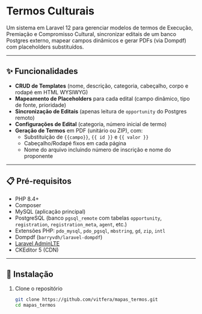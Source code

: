 # Termos Culturais

Um sistema em Laravel 12 para gerenciar modelos de termos de Execução, Premiação e Compromisso Cultural, sincronizar editais de um banco Postgres externo, mapear campos dinâmicos e gerar PDFs (via Dompdf) com placeholders substituídos.

---

## ✨ Funcionalidades

- **CRUD de Templates** (nome, descrição, categoria, cabeçalho, corpo e rodapé em HTML WYSIWYG)
- **Mapeamento de Placeholders** para cada edital (campo dinâmico, tipo de fonte, prioridade)
- **Sincronização de Editais** (apenas leitura de `opportunity` do Postgres remoto)
- **Configurações de Edital** (categoria, número inicial de termo)
- **Geração de Termos** em PDF (unitário ou ZIP), com:
  - Substituição de `{{campo}}`, `{{ id }}` e `{{ valor }}`
  - Cabeçalho/Rodapé fixos em cada página
  - Nome do arquivo incluindo número de inscrição e nome do proponente

---

## 📋 Pré-requisitos

- PHP 8.4+
- Composer
- MySQL (aplicação principal)
- PostgreSQL (banco `pgsql_remote` com tabelas `opportunity`, `registration`, `registration_meta`, `agent`, etc.)
- Extensões PHP: `pdo_mysql`, `pdo_pgsql`, `mbstring`, `gd`, `zip`, `intl`
- Dompdf (`barryvdh/laravel-dompdf`)
- [Laravel AdminLTE](https://github.com/jeroennoten/Laravel-AdminLTE)
- CKEditor 5 (CDN)

---

## 🚀 Instalação

1. Clone o repositório  
   ```bash
   git clone https://github.com/vitfera/mapas_termos.git
   cd mapas_termos
